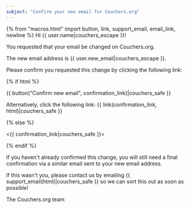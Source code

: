```yaml
---
subject: "Confirm your new email for Couchers.org"
---
```


{% from "macros.html" import button, link, support_email, email_link, newline %}
Hi {{ user.name|couchers_escape }}!

You requested that your email be changed on Couchers.org.

The new email address is {{ user.new_email|couchers_escape }}.

Please confirm you requested this change by clicking the following link:

{% if html %}

{{ button("Confirm new email", confirmation_link)|couchers_safe }}

Alternatively, click the following link: {{ link(confirmation_link, html)|couchers_safe }}

{% else %}

<{{ confirmation_link|couchers_safe }}>

{% endif %}

If you haven't already confirmed this change, you will still need a final confirmation via a similar email sent to your new email address.


If this wasn't you, please contact us by emailing {{ support_email(html)|couchers_safe }} so we can sort this out as soon as possible!

The Couchers.org team
